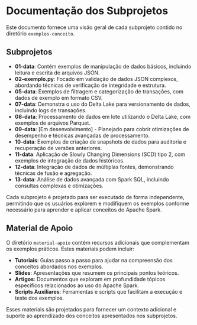 # Documentação dos Subprojetos

Este documento fornece uma visão geral de cada subprojeto contido no diretório `exemplos-conceito`.

## Subprojetos

- **01-data**: Contém exemplos de manipulação de dados básicos, incluindo leitura e escrita de arquivos JSON.
- **02-exemplo.py**: Focado em validação de dados JSON complexos, abordando técnicas de verificação de integridade e estrutura.
- **05-data**: Exemplos de filtragem e categorização de transações, com dados de exemplo em formato CSV.
- **07-data**: Demonstra o uso do Delta Lake para versionamento de dados, incluindo logs de transações.
- **08-data**: Processamento de dados em lote utilizando o Delta Lake, com exemplos de arquivos Parquet.
- **09-data**: [Em desenvolvimento] - Planejado para cobrir otimizações de desempenho e técnicas avançadas de processamento.
- **10-data**: Exemplos de criação de snapshots de dados para auditoria e recuperação de versões anteriores.
- **11-data**: Aplicação de Slowly Changing Dimensions (SCD) tipo 2, com exemplos de integração de dados históricos.
- **12-data**: Integração de dados de múltiplas fontes, demonstrando técnicas de fusão e agregação.
- **13-data**: Análise de dados avançada com Spark SQL, incluindo consultas complexas e otimizações.

Cada subprojeto é projetado para ser executado de forma independente, permitindo que os usuários explorem e modifiquem os exemplos conforme necessário para aprender e aplicar conceitos do Apache Spark.

## Material de Apoio

O diretório `material-apoio` contém recursos adicionais que complementam os exemplos práticos. Estes materiais podem incluir:

- **Tutoriais**: Guias passo a passo para ajudar na compreensão dos conceitos abordados nos exemplos.
- **Slides**: Apresentações que resumem os principais pontos teóricos.
- **Artigos**: Documentos que exploram em profundidade tópicos específicos relacionados ao uso do Apache Spark.
- **Scripts Auxiliares**: Ferramentas e scripts que facilitam a execução e teste dos exemplos.

Esses materiais são projetados para fornecer um contexto adicional e suporte ao aprendizado dos conceitos apresentados nos subprojetos.
